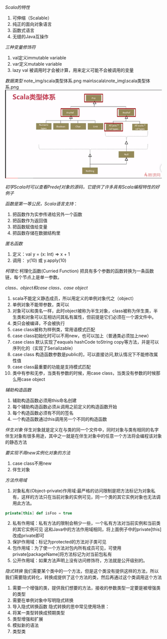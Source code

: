 *Scala的特性*
1. 可伸缩（Scalable）
2. 纯正的面向对象语言
3. 函数式语言
4. 无缝的Java互操作
    
*三种变量修饰符*
1. val定义immutable variable
2. var定义mutable variable
3. lazy val 被调用时才会被计算，用来定义可能不会被调用的变量

*数据类型*
note_img/scala类型体系.png main\scala\note_img\scala类型体系.png
![](note_img/scala类型体系.png)

*初学Scala时可以查看Predef对象的源码，它提供了许多具有Scala编程特性的好例子*


*函数是第一等公民，Scala语言支持*：
1. 把函数作为实参传递给另外一个函数
2. 把函数作为返回值
3. 把函数赋值给变量
4. 把函数存储在数据结构里

*匿名函数*
1. 定义：val y = (x: Int) => x + 1
2. 调用： y(10) 或 y.apply(10)

*柯理化*
    柯理化函数(Curried Function) 把具有多个参数的函数转换为一条函数链，每个节点上是单一参数。

*class、object和case class、case object*
1. scala不能定义静态成员，所以用定义的单例对象代之（object）
2. 单例对象不能带参数，类可以
3. 对象可以和类名一样，此时object被称为半生对象，class被称为伴生类，半生类和对象可以互相访问其私有属性，但前提是它们必须在一个源文件中。
4. 类只会被编译，不会被执行
5. case class被称为样例类，常用语模式匹配
6. case class初始化时可以不用new，也可以加上（普通类必须加上new）
7. case class 默认实现了eaquals hashCode toString copy等方法，并是可以序列化的（实现了Serializable）
8. case class 构造函数参数是public的，可以直接访问,默认情况下不能修改属性值
9. case class最重要的功能是支持模式匹配
10. 类中有参和无参，当类有参数的时候，用case class，当类没有参数的时候那么用case object

*辅助构造函数*
1. 辅助构造函数必须用this命名创建
2. 每个辅助构造函数必须从调用之前定义的构造函数开始
3. 每个构造函数必须有不同的签名
4. 一个构造函数通过this调用另一个不同的构造函数

*伴生对象*
伴生对象就是定义在与类的同一个文件中，同时对象与类有相同的名字
伴生对象有很多用途，其中之一就是在伴生对象中的任意一个方法将会编程该对象的静态方法
    
*要实现不用new实例化对象的方法*
1. case class不用new
2. 伴生对象
    
*方法作用域*
1. 对象私有(Object-private)作用域:最严格的访问限制是把方法标记为对象私有，这样的方法只在当前对象的实例可见，同一个类的其它实例对象也无法调用此方法。
```scala
private[this] def isFoo = true
```
2. 私有作用域：私有方法的限制会稍少一些，一个私有方法对当前实例和当前类的其它实例可见
这和Java中的方法作用域相同，将上面例子中的private[this]改成private即可
3. 保护作用域：标记为protected的方法对子类可见
4. 包作用域：为了使一个方法对包内所有成员可见，可使用private[packageName]将方法标记为对当前包私有
5. 公开作用域：如果方法声明上没有访问修饰符，方法就是公开级别的。

*隐式转换*
我们需要某个类中的一个方法，但是这个类没有提供这样的方法，所以我们需要隐式转化，转换成提供了这个方法的类，然后再通过这个类调用这个方法
1. 需要一个增强的类，提供我们想要的方法，接收的参数类型一定要是被增强类的类型
2. 需要在单例对象中写明隐式转换
3. 导入隐式转换函数
隐式转换的思中常见使用场景：
1. 将某一类型转换成预期类型
2. 类型增强和扩展
3. 模拟新的语法
4. 类型类

     